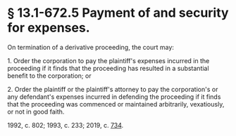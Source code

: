 # § 13.1-672.5 Payment of and security for expenses.

<p>On termination of a derivative proceeding, the court may:</p><p>1. Order the corporation to pay the plaintiff's expenses incurred in the proceeding if it finds that the proceeding has resulted in a substantial benefit to the corporation; or</p><p>2. Order the plaintiff or the plaintiff's attorney to pay the corporation's or any defendant's expenses incurred in defending the proceeding if it finds that the proceeding was commenced or maintained arbitrarily, vexatiously, or not in good faith.</p><p>1992, c. 802; 1993, c. 233; 2019, c. <a href='http://lis.virginia.gov/cgi-bin/legp604.exe?191+ful+CHAP0734'>734</a>.</p>